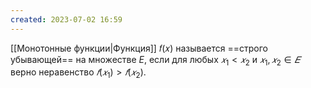 ```yaml
---
created: 2023-07-02 16:59
---
```


[[Монотонные функции|Функция]] 𝑓(𝑥) называется ==строго убывающей== на множестве $E$, если для любых $𝑥_1 < 𝑥_2$ и $𝑥_1 , 𝑥_2 ∈ 𝐸$ верно неравенство $𝑓(𝑥_1) > 𝑓(𝑥_2)$.









